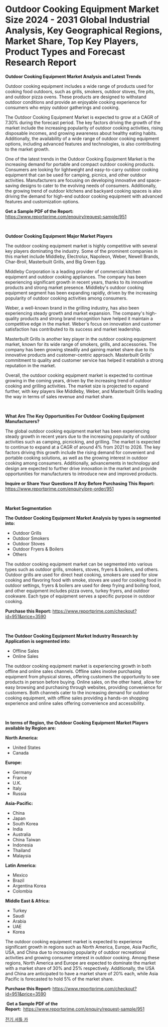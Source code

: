 <p><h1>Outdoor Cooking Equipment Market Size 2024 - 2031 Global Industrial Analysis, Key Geographical Regions, Market Share, Top Key Players, Product Types and Forecast Research Report</h1></p><p><strong>Outdoor Cooking Equipment Market Analysis and Latest Trends</strong></p>
<p><p>Outdoor cooking equipment includes a wide range of products used for cooking food outdoors, such as grills, smokers, outdoor stoves, fire pits, and outdoor pizza ovens. These products are designed to withstand outdoor conditions and provide an enjoyable cooking experience for consumers who enjoy outdoor gatherings and cooking.</p><p>The Outdoor Cooking Equipment Market is expected to grow at a CAGR of 7.30% during the forecast period. The key factors driving the growth of the market include the increasing popularity of outdoor cooking activities, rising disposable incomes, and growing awareness about healthy eating habits. Additionally, the availability of a wide range of outdoor cooking equipment options, including advanced features and technologies, is also contributing to the market growth.</p><p>One of the latest trends in the Outdoor Cooking Equipment Market is the increasing demand for portable and compact outdoor cooking products. Consumers are looking for lightweight and easy-to-carry outdoor cooking equipment that can be used for camping, picnics, and other outdoor activities. Manufacturers are focusing on developing innovative and space-saving designs to cater to the evolving needs of consumers. Additionally, the growing trend of outdoor kitchens and backyard cooking spaces is also driving the demand for high-end outdoor cooking equipment with advanced features and customization options.</p></p>
<p><strong>Get a Sample PDF of the Report:&nbsp;</strong> <a href="https://www.reportprime.com/enquiry/request-sample/951">https://www.reportprime.com/enquiry/request-sample/951</a></p>
<p>&nbsp;</p>
<p><strong>Outdoor Cooking Equipment Major Market Players</strong></p>
<p><p>The outdoor cooking equipment market is highly competitive with several key players dominating the industry. Some of the prominent companies in this market include Middleby, Electrolux, Napoleon, Weber, Newell Brands, Char-Broil, Masterbuilt Grills, and Big Green Egg.</p><p>Middleby Corporation is a leading provider of commercial kitchen equipment and outdoor cooking appliances. The company has been experiencing significant growth in recent years, thanks to its innovative products and strong market presence. Middleby's outdoor cooking equipment segment has been expanding rapidly, driven by the increasing popularity of outdoor cooking activities among consumers.</p><p>Weber, a well-known brand in the grilling industry, has also been experiencing steady growth and market expansion. The company's high-quality products and strong brand recognition have helped it maintain a competitive edge in the market. Weber's focus on innovation and customer satisfaction has contributed to its success and market leadership.</p><p>Masterbuilt Grills is another key player in the outdoor cooking equipment market, known for its wide range of smokers, grills, and accessories. The company has been growing steadily and gaining market share due to its innovative products and customer-centric approach. Masterbuilt Grills' commitment to quality and customer service has helped it establish a strong reputation in the market.</p><p>Overall, the outdoor cooking equipment market is expected to continue growing in the coming years, driven by the increasing trend of outdoor cooking and grilling activities. The market size is projected to expand further, with key players like Middleby, Weber, and Masterbuilt Grills leading the way in terms of sales revenue and market share.</p></p>
<p>&nbsp;</p>
<p><strong>What Are The Key Opportunities For Outdoor Cooking Equipment Manufacturers?</strong></p>
<p><p>The global outdoor cooking equipment market has been experiencing steady growth in recent years due to the increasing popularity of outdoor activities such as camping, picnicking, and grilling. The market is expected to continue to expand at a CAGR of around 4% from 2021 to 2026. The key factors driving this growth include the rising demand for convenient and portable cooking solutions, as well as the growing interest in outdoor cooking among consumers. Additionally, advancements in technology and design are expected to further drive innovation in the market and provide opportunities for manufacturers to introduce new and improved products.</p></p>
<p><strong>Inquire or Share Your Questions If Any Before Purchasing This Report:</strong> <a href="https://www.reportprime.com/enquiry/pre-order/951">https://www.reportprime.com/enquiry/pre-order/951</a></p>
<p>&nbsp;</p>
<p><strong>Market Segmentation</strong></p>
<p><strong>The Outdoor Cooking Equipment Market Analysis by types is segmented into:</strong></p>
<p><ul><li>Outdoor Grills</li><li>Outdoor Smokers</li><li>Outdoor Stoves</li><li>Outdoor Fryers & Boilers</li><li>Others</li></ul></p>
<p><p>The outdoor cooking equipment market can be segmented into various types such as outdoor grills, smokers, stoves, fryers & boilers, and others. Outdoor grills are used for direct heat cooking, smokers are used for slow cooking and flavoring food with smoke, stoves are used for cooking food in outdoor settings, fryers & boilers are used for deep frying and boiling food, and other equipment includes pizza ovens, turkey fryers, and outdoor cookware. Each type of equipment serves a specific purpose in outdoor cooking.</p></p>
<p><strong>Purchase this Report:&nbsp;</strong><a href="https://www.reportprime.com/checkout?id=951&price=3590">https://www.reportprime.com/checkout?id=951&price=3590</a></p>
<p>&nbsp;</p>
<p><strong>The Outdoor Cooking Equipment Market Industry Research by Application is segmented into:</strong></p>
<p><ul><li>Offline Sales</li><li>Online Sales</li></ul></p>
<p><p>The outdoor cooking equipment market is experiencing growth in both offline and online sales channels. Offline sales involve purchasing equipment from physical stores, offering customers the opportunity to see products in person before buying. Online sales, on the other hand, allow for easy browsing and purchasing through websites, providing convenience for customers. Both channels cater to the increasing demand for outdoor cooking equipment, with offline sales providing a hands-on shopping experience and online sales offering convenience and accessibility.</p></p>
<p>&nbsp;</p>
<p><strong>In terms of Region, the Outdoor Cooking Equipment Market Players available by Region are:</strong></p>
<p>
    <p> <strong> North America: </strong>
        <ul>
            <li>United States</li>
            <li>Canada</li>
        </ul>
        </p> 
    <p> <strong> Europe: </strong>
        <ul>
            <li>Germany</li>
            <li>France</li>
            <li>U.K.</li>
            <li>Italy</li>
            <li>Russia</li>
        </ul>
        </p> 
    <p> <strong> Asia-Pacific: </strong>
        <ul>
            <li>China</li>
            <li>Japan</li>
            <li>South Korea</li>
            <li>India</li>
            <li>Australia</li>
            <li>China Taiwan</li>
            <li>Indonesia</li>
            <li>Thailand</li>
            <li>Malaysia</li>
        </ul>
        </p> 
    <p> <strong> Latin America: </strong>
        <ul>
            <li>Mexico</li>
            <li>Brazil</li>
            <li>Argentina Korea</li>
            <li>Colombia</li>
        </ul>
        </p> 
    <p> <strong> Middle East & Africa: </strong>
        <ul>
            <li>Turkey</li>
            <li>Saudi</li>
            <li>Arabia</li>
            <li>UAE</li>
            <li>Korea</li>
        </ul>
    </p>
    </p>
<p><p>The outdoor cooking equipment market is expected to experience significant growth in regions such as North America, Europe, Asia Pacific, USA, and China due to increasing popularity of outdoor recreational activities and growing consumer interest in outdoor cooking. Among these regions, North America and Europe are expected to dominate the market with a market share of 30% and 25% respectively. Additionally, the USA and China are anticipated to have a market share of 20% each, while Asia Pacific is forecasted to hold 5% of the market share.</p></p>
<p><strong>Purchase this Report: </strong><a href="https://www.reportprime.com/checkout?id=951&price=3590">https://www.reportprime.com/checkout?id=951&price=3590</a></p>
<p>&nbsp;<strong>Get a Sample PDF of the Report:&nbsp;&nbsp;</strong><a href="https://www.reportprime.com/enquiry/request-sample/951">https://www.reportprime.com/enquiry/request-sample/951</a></p>
<p><strong></strong></p>
<p><p><a href="https://github.com/qpfbabw35734906/Market-Research-Report-List-1/blob/main/10507445349.md">전기 셔틀 카</a></p></p>